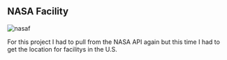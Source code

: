 ## NASA Facility

![nasaf](https://user-images.githubusercontent.com/39502339/42407693-e402286a-818e-11e8-80a2-2832e4236033.PNG)

For this project I had to pull from the NASA API again but this time I had to get the location
for facilitys in the U.S.

